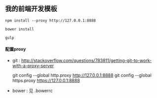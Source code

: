 ## 我的前端开发模板

```
npm install --proxy http://127.0.0.1:8888

bower install

gulp
```

#### 配置proxy

* git : http://stackoverflow.com/questions/783811/getting-git-to-work-with-a-proxy-server

    git config --global http.proxy http://127.0.0.1:8888
    git config --global https.proxy https://127.0.0.1:8888

* bower : 见 .bowerrc

